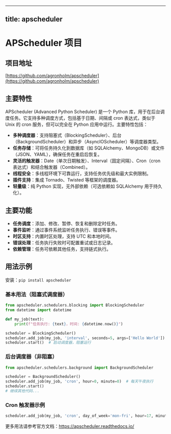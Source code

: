 
---
title: apscheduler
---

# APScheduler 项目

## 项目地址
[https://github.com/agronholm/apscheduler](https://github.com/agronholm/apscheduler)

## 主要特性
APScheduler (Advanced Python Scheduler) 是一个 Python 库，用于在后台调度任务。它支持多种调度方式，包括基于日期、间隔或 cron 表达式，类似于 Unix 的 cron 服务，但可以完全在 Python 应用中运行。主要特性包括：
- **多种调度器**：支持阻塞式（BlockingScheduler）、后台（BackgroundScheduler）和异步（AsyncIOScheduler）等调度器类型。
- **任务存储**：可将任务持久化到数据库（如 SQLAlchemy、MongoDB）或文件（JSON、YAML），确保任务在重启后恢复。
- **灵活的触发器**：Date（单次日期触发）、Interval（固定间隔）、Cron（cron 表达式）和结合触发器（Combined）。
- **线程安全**：多线程环境下可靠运行，支持任务优先级和最大实例限制。
- **插件支持**：集成 Tornado、Twisted 等框架的调度器。
- **轻量级**：纯 Python 实现，无外部依赖（可选依赖如 SQLAlchemy 用于持久化）。

## 主要功能
- **任务调度**：添加、修改、暂停、恢复和删除定时任务。
- **事件监听**：通过事件系统监听任务执行、错误等事件。
- **时区支持**：内置时区处理，支持 UTC 和本地时间。
- **错误处理**：任务执行失败时可配置重试或日志记录。
- **依赖管理**：任务可依赖其他任务，支持链式执行。

## 用法示例
安装：`pip install apscheduler`

### 基本用法（阻塞式调度器）
```python
from apscheduler.schedulers.blocking import BlockingScheduler
from datetime import datetime

def my_job(text):
    print(f"任务执行: {text}，时间: {datetime.now()}")

scheduler = BlockingScheduler()
scheduler.add_job(my_job, 'interval', seconds=5, args=['Hello World'])
scheduler.start()  # 启动调度器，阻塞运行
```

### 后台调度器（非阻塞）
```python
from apscheduler.schedulers.background import BackgroundScheduler

scheduler = BackgroundScheduler()
scheduler.add_job(my_job, 'cron', hour=0, minute=0)  # 每天午夜执行
scheduler.start()
# 继续其他代码...
```

### Cron 触发器示例
```python
scheduler.add_job(my_job, 'cron', day_of_week='mon-fri', hour=17, minute=30)  # 工作日17:30执行
```

更多用法请参考官方文档：https://apscheduler.readthedocs.io/